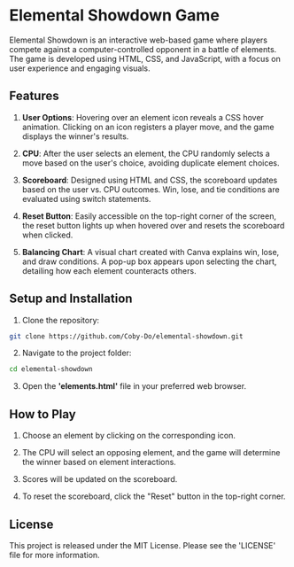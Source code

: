# Elemental Showdown Game

Elemental Showdown is an interactive web-based game where players compete against a computer-controlled opponent in a battle of elements. The game is developed using HTML, CSS, and JavaScript, with a focus on user experience and engaging visuals.

## Features

1. **User Options**: Hovering over an element icon reveals a CSS hover animation. Clicking on an icon registers a player move, and the game displays the winner's results.

2. **CPU**: After the user selects an element, the CPU randomly selects a move based on the user's choice, avoiding duplicate element choices.

3. **Scoreboard**: Designed using HTML and CSS, the scoreboard updates based on the user vs. CPU outcomes. Win, lose, and tie conditions are evaluated using switch statements.

4. **Reset Button**: Easily accessible on the top-right corner of the screen, the reset button lights up when hovered over and resets the scoreboard when clicked.

5. **Balancing Chart**: A visual chart created with Canva explains win, lose, and draw conditions. A pop-up box appears upon selecting the chart, detailing how each element counteracts others.

## Setup and Installation

1. Clone the repository:

```bash
git clone https://github.com/Coby-Do/elemental-showdown.git
```

2. Navigate to the project folder:
```bash
cd elemental-showdown
```

3. Open the <strong>'elements.html'</strong> file in your preferred web browser.

## How to Play

1. Choose an element by clicking on the corresponding icon.

2. The CPU will select an opposing element, and the game will determine the winner based on element interactions.

3. Scores will be updated on the scoreboard.

4. To reset the scoreboard, click the "Reset" button in the top-right corner.

## License

This project is released under the MIT License. Please see the 'LICENSE' file for more information.

